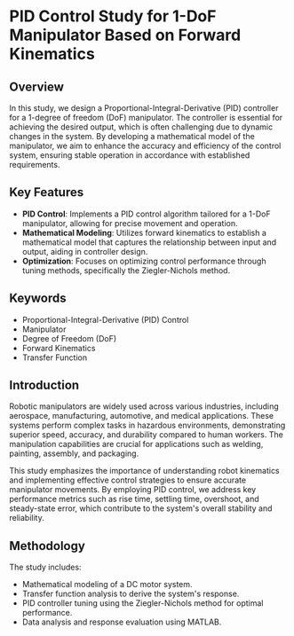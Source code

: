 # PID Control Study for 1-DoF Manipulator Based on Forward Kinematics

## Overview
In this study, we design a Proportional-Integral-Derivative (PID) controller for a 1-degree of freedom (DoF) manipulator. The controller is essential for achieving the desired output, which is often challenging due to dynamic changes in the system. By developing a mathematical model of the manipulator, we aim to enhance the accuracy and efficiency of the control system, ensuring stable operation in accordance with established requirements.

## Key Features
- **PID Control**: Implements a PID control algorithm tailored for a 1-DoF manipulator, allowing for precise movement and operation.
- **Mathematical Modeling**: Utilizes forward kinematics to establish a mathematical model that captures the relationship between input and output, aiding in controller design.
- **Optimization**: Focuses on optimizing control performance through tuning methods, specifically the Ziegler-Nichols method.

## Keywords
- Proportional-Integral-Derivative (PID) Control
- Manipulator
- Degree of Freedom (DoF)
- Forward Kinematics
- Transfer Function

## Introduction
Robotic manipulators are widely used across various industries, including aerospace, manufacturing, automotive, and medical applications. These systems perform complex tasks in hazardous environments, demonstrating superior speed, accuracy, and durability compared to human workers. The manipulation capabilities are crucial for applications such as welding, painting, assembly, and packaging.

This study emphasizes the importance of understanding robot kinematics and implementing effective control strategies to ensure accurate manipulator movements. By employing PID control, we address key performance metrics such as rise time, settling time, overshoot, and steady-state error, which contribute to the system's overall stability and reliability.

## Methodology
The study includes:
- Mathematical modeling of a DC motor system.
- Transfer function analysis to derive the system's response.
- PID controller tuning using the Ziegler-Nichols method for optimal performance.
- Data analysis and response evaluation using MATLAB.
